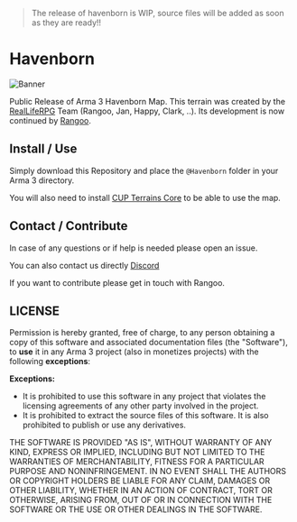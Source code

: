 > The release of havenborn is WIP, source files will be added as soon as they are ready!!

# Havenborn
![Banner](https://i.imgur.com/KjsMD03.png)

Public Release of Arma 3 Havenborn Map.
This terrain was created by the [RealLifeRPG](https://realliferpg.de/) Team (Rangoo, Jan, Happy, Clark, ..). Its development is now continued by [Rangoo](https://github.com/Rangooo1337).

## Install / Use
Simply download this Repository and place the `@Havenborn` folder in your Arma 3 directory. 

You will also need to install [CUP Terrains Core](http://cup-arma3.org/) to be able to use the map.

## Contact / Contribute
In case of any questions or if help is needed please open an issue. 

You can also contact us directly [Discord](https://discord.gg/A6ZvQtt/)

If you want to contribute please get in touch with Rangoo.

## LICENSE
Permission is hereby granted, free of charge, to any person obtaining a copy of this software and associated documentation files (the "Software"), to **use** it in any Arma 3 project (also in monetizes projects) with the following **exceptions**:

**Exceptions:**
- It is prohibited to use this software in any project that violates the licensing agreements of any other party involved in the project.
- It is prohibited to extract the source files of this software. It is also prohibited to publish or use any derivatives.

THE SOFTWARE IS PROVIDED "AS IS", WITHOUT WARRANTY OF ANY KIND, EXPRESS OR IMPLIED, INCLUDING BUT NOT LIMITED TO THE WARRANTIES OF MERCHANTABILITY, FITNESS FOR A PARTICULAR PURPOSE AND NONINFRINGEMENT. IN NO EVENT SHALL THE AUTHORS OR COPYRIGHT HOLDERS BE LIABLE FOR ANY CLAIM, DAMAGES OR OTHER LIABILITY, WHETHER IN AN ACTION OF CONTRACT, TORT OR OTHERWISE, ARISING FROM, OUT OF OR IN CONNECTION WITH THE SOFTWARE OR THE USE OR OTHER DEALINGS IN THE SOFTWARE.
